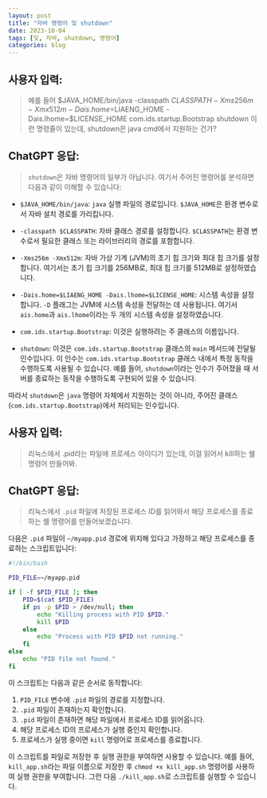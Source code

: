 ```yaml
---
layout: post
title: "자바 명령어 및 shutdown"
date: 2023-10-04
tags: [및, 자바, shutdown, 명령어]
categories: blog
---
```


## 사용자 입력:
> 예를 들어 $JAVA_HOME/bin/java -classpath $CLASSPATH -Xms256m -Xmx512m -Dais.home=$LIAENG_HOME -Dais.lhome=$LICENSE_HOME com.ids.startup.Bootstrap shutdown 이런 명령줄이 있는데, shutdown은 java cmd에서 지원하는 건가?

## ChatGPT 응답:
> `shutdown`은 자바 명령어의 일부가 아닙니다. 여기서 주어진 명령어를 분석하면 다음과 같이 이해할 수 있습니다:

- `$JAVA_HOME/bin/java`: `java` 실행 파일의 경로입니다. `$JAVA_HOME`은 환경 변수로서 자바 설치 경로를 가리킵니다.
  
- `-classpath $CLASSPATH`: 자바 클래스 경로를 설정합니다. `$CLASSPATH`는 환경 변수로서 필요한 클래스 또는 라이브러리의 경로를 포함합니다.
  
- `-Xms256m -Xmx512m`: 자바 가상 기계 (JVM)의 초기 힙 크기와 최대 힙 크기를 설정합니다. 여기서는 초기 힙 크기를 256MB로, 최대 힙 크기를 512MB로 설정하였습니다.
  
- `-Dais.home=$LIAENG_HOME -Dais.lhome=$LICENSE_HOME`: 시스템 속성을 설정합니다. `-D` 플래그는 JVM에 시스템 속성을 전달하는 데 사용됩니다. 여기서 `ais.home`과 `ais.lhome`이라는 두 개의 시스템 속성을 설정하였습니다.
  
- `com.ids.startup.Bootstrap`: 이것은 실행하려는 주 클래스의 이름입니다.
  
- `shutdown`: 이것은 `com.ids.startup.Bootstrap` 클래스의 `main` 메서드에 전달될 인수입니다. 이 인수는 `com.ids.startup.Bootstrap` 클래스 내에서 특정 동작을 수행하도록 사용될 수 있습니다. 예를 들어, `shutdown`이라는 인수가 주어졌을 때 서버를 종료하는 동작을 수행하도록 구현되어 있을 수 있습니다.

따라서 `shutdown`은 `java` 명령어 자체에서 지원하는 것이 아니라, 주어진 클래스(`com.ids.startup.Bootstrap`)에서 처리되는 인수입니다.

## 사용자 입력:
> 리눅스에서 .pid라는 파일에 프로세스 아이디가 있는데, 이걸 읽어서 kill하는 쉘 명령어 만들어봐.

## ChatGPT 응답:
> 리눅스에서 `.pid` 파일에 저장된 프로세스 ID를 읽어와서 해당 프로세스를 종료하는 쉘 명령어를 만들어보겠습니다.

다음은 `.pid` 파일이 `~/myapp.pid` 경로에 위치해 있다고 가정하고 해당 프로세스를 종료하는 스크립트입니다:

```bash
#!/bin/bash

PID_FILE=~/myapp.pid

if [ -f $PID_FILE ]; then
    PID=$(cat $PID_FILE)
    if ps -p $PID > /dev/null; then
        echo "Killing process with PID $PID."
        kill $PID
    else
        echo "Process with PID $PID not running."
    fi
else
    echo "PID file not found."
fi
```

이 스크립트는 다음과 같은 순서로 동작합니다:

1. `PID_FILE` 변수에 `.pid` 파일의 경로를 지정합니다.
2. `.pid` 파일이 존재하는지 확인합니다.
3. `.pid` 파일이 존재하면 해당 파일에서 프로세스 ID를 읽어옵니다.
4. 해당 프로세스 ID의 프로세스가 실행 중인지 확인합니다.
5. 프로세스가 실행 중이면 `kill` 명령어로 프로세스를 종료합니다.

이 스크립트를 파일로 저장한 후 실행 권한을 부여하면 사용할 수 있습니다. 예를 들어, `kill_app.sh`라는 파일 이름으로 저장한 후 `chmod +x kill_app.sh` 명령어를 사용하여 실행 권한을 부여합니다. 그런 다음 `./kill_app.sh`로 스크립트를 실행할 수 있습니다.

